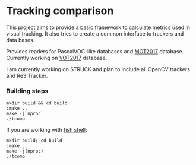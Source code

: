 # Tracking comparison

This project aims to provide a basic framework to calculate metrics used in visual tracking. It also tries to create a
common interface to trackers and data bases.

Provides readers for PascalVOC-like databases and [MOT2017](https://motchallenge.net/) database. Currently working on [VOT2017](http://www.votchallenge.net/vot2017/dataset.html) database.

I am currently working on STRUCK and plan to include all OpenCV trackers and Re3 Tracker.

### Building steps

    mkdir build && cd build
    cmake ..
    make -j`nproc`
    ./tcomp

If you are working with [fish shell](https://fishshell.com/):
    
    mkdir build; cd build
    cmake ..
    make -j(nproc)
    ./tcomp
